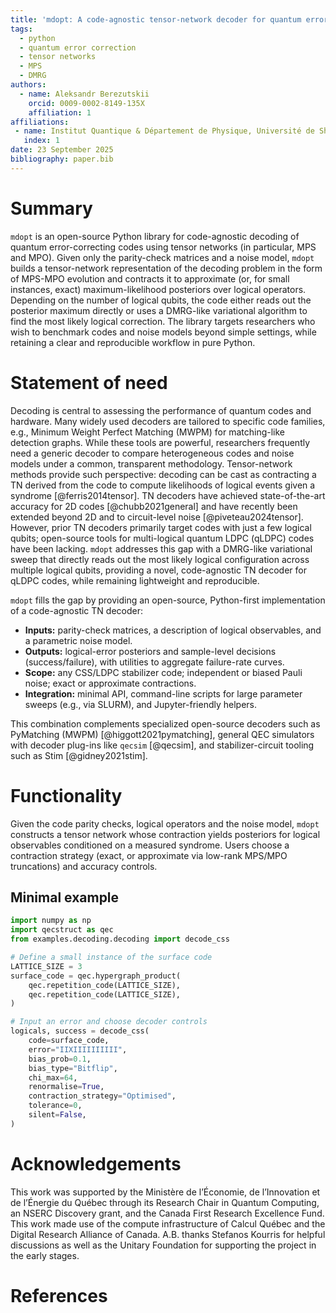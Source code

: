 ```yaml
---
title: 'mdopt: A code-agnostic tensor-network decoder for quantum error-correcting codes'
tags:
  - python
  - quantum error correction
  - tensor networks
  - MPS
  - DMRG
authors:
  - name: Aleksandr Berezutskii
    orcid: 0009-0002-8149-135X
    affiliation: 1
affiliations:
 - name: Institut Quantique & Département de Physique, Université de Sherbrooke, Sherbrooke, QC J1K 2R1, Canada
   index: 1
date: 23 September 2025
bibliography: paper.bib
---
```


# Summary

`mdopt` is an open-source Python library for code-agnostic decoding of quantum error-correcting codes using tensor networks (in particular, MPS and MPO). Given only the parity-check matrices and a noise model, `mdopt` builds a tensor-network representation of the decoding problem in the form of MPS-MPO evolution and contracts it to approximate (or, for small instances, exact) maximum-likelihood posteriors over logical operators. Depending on the number of logical qubits, the code either reads out the posterior maximum directly or uses a DMRG-like variational algorithm to find the most likely logical correction. The library targets researchers who wish to benchmark codes and noise models beyond simple settings, while retaining a clear and reproducible workflow in pure Python.

# Statement of need

Decoding is central to assessing the performance of quantum codes and hardware. Many widely used decoders are tailored to specific code families, e.g., Minimum Weight Perfect Matching (MWPM) for matching-like detection graphs. While these tools are powerful, researchers frequently need a generic decoder to compare heterogeneous codes and noise models under a common, transparent methodology. Tensor-network methods provide such perspective: decoding can be cast as contracting a TN derived from the code to compute likelihoods of logical events given a syndrome [@ferris2014tensor]. TN decoders have achieved state-of-the-art accuracy for 2D codes [@chubb2021general] and have recently been extended beyond 2D and to circuit-level noise [@piveteau2024tensor]. However, prior TN decoders primarily target codes with just a few logical qubits; open-source tools for multi-logical quantum LDPC (qLDPC) codes have been lacking. `mdopt` addresses this gap with a DMRG-like variational sweep that directly reads out the most likely logical configuration across multiple logical qubits, providing a novel, code-agnostic TN decoder for qLDPC codes, while remaining lightweight and reproducible.

`mdopt` fills the gap by providing an open-source, Python-first implementation of a code-agnostic TN decoder:

- **Inputs:** parity-check matrices, a description of logical observables, and a parametric noise model.
- **Outputs:** logical-error posteriors and sample-level decisions (success/failure), with utilities to aggregate failure-rate curves.
- **Scope:** any CSS/LDPC stabilizer code; independent or biased Pauli noise; exact or approximate contractions.
- **Integration:** minimal API, command-line scripts for large parameter sweeps (e.g., via SLURM), and Jupyter-friendly helpers.

This combination complements specialized open-source decoders such as PyMatching (MWPM) [@higgott2021pymatching], general QEC simulators with decoder plug-ins like `qecsim` [@qecsim], and stabilizer-circuit tooling such as Stim [@gidney2021stim].

# Functionality

Given the code parity checks, logical operators and the noise model, `mdopt` constructs a tensor network whose contraction yields posteriors for logical observables conditioned on a measured syndrome. Users choose a contraction strategy (exact, or approximate via low-rank MPS/MPO truncations) and accuracy controls.

## Minimal example

```python
import numpy as np
import qecstruct as qec
from examples.decoding.decoding import decode_css

# Define a small instance of the surface code
LATTICE_SIZE = 3
surface_code = qec.hypergraph_product(
    qec.repetition_code(LATTICE_SIZE),
    qec.repetition_code(LATTICE_SIZE),
)

# Input an error and choose decoder controls
logicals, success = decode_css(
    code=surface_code,
    error="IIXIIIIIIIIII",
    bias_prob=0.1,
    bias_type="Bitflip",
    chi_max=64,
    renormalise=True,
    contraction_strategy="Optimised",
    tolerance=0,
    silent=False,
)
```

# Acknowledgements

This work was supported by the Ministère de l’Économie, de l’Innovation et de l’Énergie du Québec through its Research Chair in Quantum Computing, an NSERC Discovery grant, and the Canada First Research Excellence Fund. This work made use of the compute infrastructure of Calcul Québec and the Digital Research Alliance of Canada. A.B. thanks Stefanos Kourris for helpful discussions as well as the Unitary Foundation for supporting the project in the early stages.

# References
